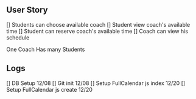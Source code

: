 ## User Story

[] Students can choose available coach
[] Student view coach's available time
[] Student can reserve coach's available time
[] Coach can view his schedule

One Coach Has many Students

## Logs
[] DB Setup 12/08
[] Git init 12/08
[] Setup FullCalendar js index 12/20
[] Setup FullCalendar js create 12/20
